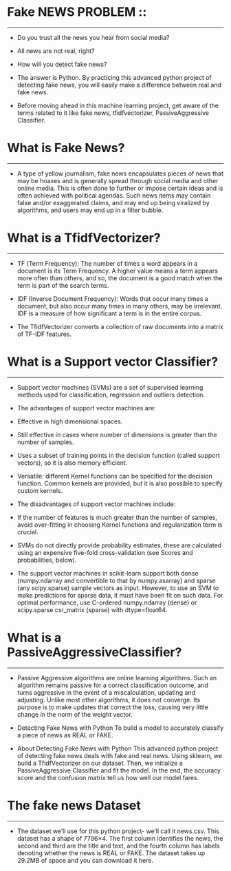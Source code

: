 # Fake NEWS PROBLEM ::
****************************
  * Do you trust all the news you hear from social media?

  * All news are not real, right?

  * How will you detect fake news?

  * The answer is Python. By practicing this advanced python project of detecting fake news, you will easily make a difference between real and fake news.

  * Before moving ahead in this machine learning project, get aware of the terms related to it like fake news, tfidfvectorizer, PassiveAggressive Classifier.


# What is Fake News?
****************************
  * A type of yellow journalism, fake news encapsulates pieces of news that may be hoaxes and is generally spread through social media and other online media. This is often done to further or impose certain ideas and is often achieved with political agendas. Such news items may contain false and/or exaggerated claims, and may end up being viralized by algorithms, and users may end up in a filter bubble.

# What is a TfidfVectorizer?
********************************
  * TF (Term Frequency): The number of times a word appears in a document is its Term Frequency. A higher value means a term appears more often than others, and so, the document is a good match when the term is part of the search terms.

  * IDF (Inverse Document Frequency): Words that occur many times a document, but also occur many times in many others, may be irrelevant. IDF is a measure of how significant a term is in the entire corpus.

  * The TfidfVectorizer converts a collection of raw documents into a matrix of TF-IDF features.

#  What is a Support vector Classifier?
**************************************************

  * Support vector machines (SVMs) are a set of supervised learning methods used for classification, regression and outliers detection.

  * The advantages of support vector machines are:

  * Effective in high dimensional spaces.

  * Still effective in cases where number of dimensions is greater than the number of samples.

  * Uses a subset of training points in the decision function (called support vectors), so it is also memory efficient.

  * Versatile: different Kernel functions can be specified for the decision function. Common kernels are provided, but it is also possible to specify custom kernels.

  * The disadvantages of support vector machines include:

  * If the number of features is much greater than the number of samples, avoid over-fitting in choosing Kernel functions and regularization term is crucial.

  * SVMs do not directly provide probability estimates, these are calculated using an expensive five-fold cross-validation (see Scores and probabilities, below).

  * The support vector machines in scikit-learn support both dense (numpy.ndarray and convertible to that by numpy.asarray) and sparse (any scipy.sparse) sample vectors as input. However, to use an SVM to make predictions for sparse data, it must have been fit on such data. For optimal performance, use C-ordered numpy.ndarray (dense) or scipy.sparse.csr_matrix (sparse) with dtype=float64.

# What is a PassiveAggressiveClassifier?
******************************************
  * Passive Aggressive algorithms are online learning algorithms. Such an algorithm remains passive for a correct classification outcome, and turns aggressive in the event of a miscalculation, updating and adjusting. Unlike most other algorithms, it does not converge. Its purpose is to make updates that correct the loss, causing very little change in the norm of the weight vector.

  * Detecting Fake News with Python
To build a model to accurately classify a piece of news as REAL or FAKE.

  * About Detecting Fake News with Python
This advanced python project of detecting fake news deals with fake and real news. Using sklearn, we build a TfidfVectorizer on our dataset. Then, we initialize a PassiveAggressive Classifier and fit the model. In the end, the accuracy score and the confusion matrix tell us how well our model fares.

# The fake news Dataset
****************************************
  * The dataset we’ll use for this python project- we’ll call it news.csv. This dataset has a shape of 7796×4. The first column identifies the news, the second and third are the title and text, and the fourth column has labels denoting whether the news is REAL or FAKE. The dataset takes up 29.2MB of space and you can download it here.
